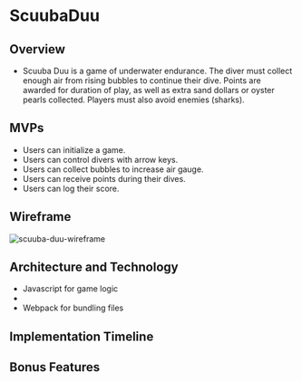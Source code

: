 # ScuubaDuu

## Overview
  - Scuuba Duu is a game of underwater endurance. The diver must collect enough air from rising bubbles to continue their dive. Points are awarded for duration of play, as well as extra sand dollars or oyster pearls collected. Players must also avoid enemies (sharks).

## MVPs
  - Users can initialize a game. 
  - Users can control divers with arrow keys. 
  - Users can collect bubbles to increase air gauge. 
  - Users can receive points during their dives. 
  - Users can log their score. 
## Wireframe
 ![scuuba-duu-wireframe](https://wireframe.cc/pro/pp/93b8e94d7337609)
## Architecture and Technology
  - Javascript for game logic
  - 
  - Webpack for bundling files
## Implementation Timeline

## Bonus Features
